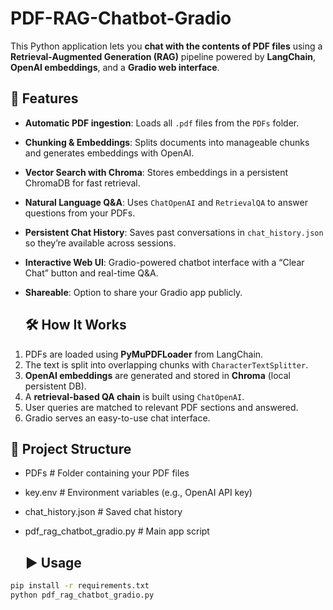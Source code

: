 # PDF-RAG-Chatbot-Gradio
This Python application lets you **chat with the contents of PDF files** using a **Retrieval-Augmented Generation (RAG)** pipeline powered by **LangChain**, **OpenAI embeddings**, and a **Gradio web interface**.

## 🚀 Features
- **Automatic PDF ingestion**: Loads all `.pdf` files from the `PDFs` folder.
- **Chunking & Embeddings**: Splits documents into manageable chunks and generates embeddings with OpenAI.
- **Vector Search with Chroma**: Stores embeddings in a persistent ChromaDB for fast retrieval.
- **Natural Language Q&A**: Uses `ChatOpenAI` and `RetrievalQA` to answer questions from your PDFs.
- **Persistent Chat History**: Saves past conversations in `chat_history.json` so they’re available across sessions.
- **Interactive Web UI**: Gradio-powered chatbot interface with a “Clear Chat” button and real-time Q&A.
- **Shareable**: Option to share your Gradio app publicly.

  ## 🛠 How It Works
1. PDFs are loaded using **PyMuPDFLoader** from LangChain.
2. The text is split into overlapping chunks with `CharacterTextSplitter`.
3. **OpenAI embeddings** are generated and stored in **Chroma** (local persistent DB).
4. A **retrieval-based QA chain** is built using `ChatOpenAI`.
5. User queries are matched to relevant PDF sections and answered.
6. Gradio serves an easy-to-use chat interface.

## 📂 Project Structure
- PDFs # Folder containing your PDF files
- key.env # Environment variables (e.g., OpenAI API key)
- chat_history.json # Saved chat history
- pdf_rag_chatbot_gradio.py # Main app script

  ## ▶️ Usage
```bash
pip install -r requirements.txt
python pdf_rag_chatbot_gradio.py
```




